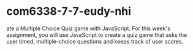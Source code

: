 # com6338-7-7-eudy-nhi
ate a Multiple Choice Quiz game with JavaScript.  For this week's assignment, you will use JavaScript to create a quiz game that asks the user timed, multiple-choice questions and keeps track of user scores.
